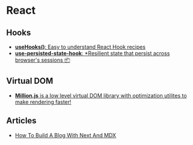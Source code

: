 # React

## Hooks

- [**useHooks()**: Easy to understand React Hook recipes](https://usehooks.com)
- [**use-persisted-state-hook**: *Resilient state that persist across browser's sessions 📦](https://github.com/giovannibenussi/use-persisted-state-hook)

## Virtual DOM

- [**Million.js** is a low level virtual DOM library with optimization utilites to make rendering faster!](https://millionjs.org/)

## Articles
- [How To Build A Blog With Next And MDX](https://www.smashingmagazine.com/2020/09/build-blog-nextjs-mdx/)
